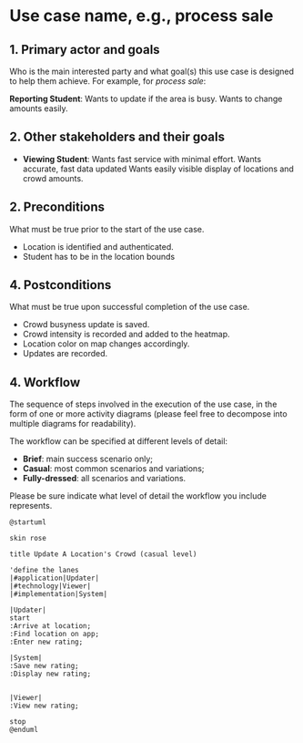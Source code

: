 # Use case name, e.g., process sale 

## 1. Primary actor and goals
Who is the main interested party and what goal(s) this use case is designed to help them achieve. For example, for _process sale_:

__Reporting Student__: Wants to update if the area is busy. Wants to change amounts easily.


## 2. Other stakeholders and their goals

* __Viewing Student__: Wants fast service with minimal effort. Wants accurate, fast data updated Wants easily visible display of locations and crowd amounts. 


## 2. Preconditions

What must be true prior to the start of the use case.

* Location is identified and authenticated.
* Student has to be in the location bounds

## 4. Postconditions

What must be true upon successful completion of the use case.

* Crowd busyness update is saved.
* Crowd intensity is recorded and added to the heatmap.
* Location color on map changes accordingly.
* Updates are recorded.


## 4. Workflow

The sequence of steps involved in the execution of the use case, in the form of one or more activity diagrams (please feel free to decompose into multiple diagrams for readability).

The workflow can be specified at different levels of detail:

* __Brief__: main success scenario only;
* __Casual__: most common scenarios and variations;
* __Fully-dressed__: all scenarios and variations.

Please be sure indicate what level of detail the workflow you include represents. 

```plantuml
@startuml

skin rose

title Update A Location's Crowd (casual level)

'define the lanes
|#application|Updater|
|#technology|Viewer|
|#implementation|System|

|Updater|
start
:Arrive at location;
:Find location on app;
:Enter new rating;

|System|
:Save new rating;
:Display new rating;


|Viewer|
:View new rating;

stop
@enduml
```




